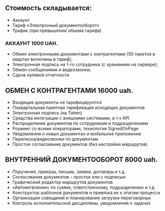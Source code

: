 ## Стоимость складывается:
* Аккаунт 
* Тариф «Электронный документооборот» 
* Трафик (при превышении обьема тарифа)


### АККАУНТ 1000 UAH.
* Обмен электронными документами с контрагентами (50 пакетов в квартал включены в тариф);
* Электронная подпись на 1-го сотрудника (с хранением на сервере);
* Обмен сообщениями и видеозвонки;
* Сдача нулевой отчетности  

## ОБМЕН С КОНТРАГЕНТАМИ 16000 uah.
* Входящие документы не тарифицируются  
* Поквартальная пакетная тарификация исходящих документов  
* Электронная подпись (на Token) 
* Средства интеграции с внешними системами, в т.ч API 
* Распределение документов по сотрудникам и подразделениям 
* Роуминг со всеми операторами, технология SignedOnPage
* Уведомления о новых документах и мобильное приложение
* Переписка/видеозвонки по документам
* Простое согласование документов (без настройки маршрутов)


## ВНУТРЕННИЙ ДОКУМЕНТООБОРОТ 8000 uah.
* Поручения, приказы, письма, заявки, договоры и т.д.
* Согласование документов – простое или с подписью
* Графический редактор маршрутов документов 
* «Автоветвление» по сумме, ответственному, подразделению и т.д.
* Конструктор шаблонов документов и привязка их к этапам процесса
* Организация совещаний и планирование загрузки переговорных
* Контроль исполнительской дисциплины, уведомления о задачах
